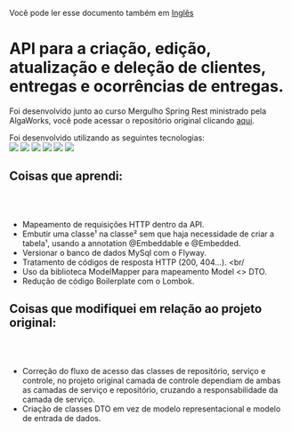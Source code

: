 Você pode ler esse documento também em [Inglês](README-en.md)

# API para a criação, edição, atualização e deleção de clientes, entregas e ocorrências de entregas.

Foi desenvolvido junto ao curso Mergulho Spring Rest ministrado pela AlgaWorks, você pode acessar o repositório original clicando [aqui](https://github.com/algaworks/curso-mergulho-spring-rest).

Foi desenvolvido utilizando as seguintes tecnologias: <br>
<img src="https://img.shields.io/badge/Java-ED8B00?style=for-the-badge&logo=java&logoColor=white"/>
<img src="https://img.shields.io/badge/Spring-6DB33F?style=for-the-badge&logo=spring&logoColor=white"/>
<img src="https://img.shields.io/badge/MySQL-005C84?style=for-the-badge&logo=mysql&logoColor=white"/>
<img src="https://img.shields.io/badge/Postman-FF6C37?style=for-the-badge&logo=Postman&logoColor=white"/>
<img src="https://img.shields.io/badge/Lombok-ED8B00?color=red&style=for-the-badge&logo=lombok"/>
<img src="https://img.shields.io/badge/Flyway-ED8B00?color=blue&style=for-the-badge&logo=flyway"/>

## Coisas que aprendi:
<br/>
<br/>

- Mapeamento de requisições HTTP dentro da API. <br/>
- Embutir uma classe¹ na classe² sem que haja necessidade de criar a tabela¹, usando a annotation @Embeddable e @Embedded. <br/>
- Versionar o banco de dados MySql com o Flyway. <br/>
- Tratamento de códigos de resposta HTTP (200, 404...). <br/
- Uso da biblioteca ModelMapper para mapeamento Model <> DTO. <br/>
- Redução de código Boilerplate com o Lombok. <br/>


## Coisas que modifiquei em relação ao projeto original: 
<br/>
<br/>

- Correção do fluxo de acesso das classes de repositório, serviço e controle, no projeto original camada de controle dependiam de ambas as camadas de serviço e repositório, cruzando a responsabilidade da camada de serviço. <br/>
- Criação de classes DTO em vez de modelo representacional e modelo de entrada de dados.
